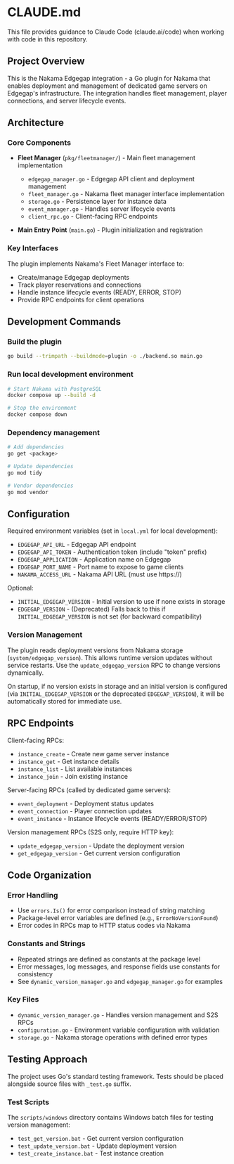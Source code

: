 # CLAUDE.md

This file provides guidance to Claude Code (claude.ai/code) when working with code in this repository.

## Project Overview

This is the Nakama Edgegap integration - a Go plugin for Nakama that enables deployment and management of dedicated game servers on Edgegap's infrastructure. The integration handles fleet management, player connections, and server lifecycle events.

## Architecture

### Core Components

- **Fleet Manager** (`pkg/fleetmanager/`) - Main fleet management implementation
  - `edgegap_manager.go` - Edgegap API client and deployment management
  - `fleet_manager.go` - Nakama fleet manager interface implementation
  - `storage.go` - Persistence layer for instance data
  - `event_manager.go` - Handles server lifecycle events
  - `client_rpc.go` - Client-facing RPC endpoints

- **Main Entry Point** (`main.go`) - Plugin initialization and registration

### Key Interfaces

The plugin implements Nakama's Fleet Manager interface to:
- Create/manage Edgegap deployments
- Track player reservations and connections
- Handle instance lifecycle events (READY, ERROR, STOP)
- Provide RPC endpoints for client operations

## Development Commands

### Build the plugin
```bash
go build --trimpath --buildmode=plugin -o ./backend.so main.go
```

### Run local development environment
```bash
# Start Nakama with PostgreSQL
docker compose up --build -d

# Stop the environment
docker compose down
```

### Dependency management
```bash
# Add dependencies
go get <package>

# Update dependencies
go mod tidy

# Vendor dependencies
go mod vendor
```

## Configuration

Required environment variables (set in `local.yml` for local development):
- `EDGEGAP_API_URL` - Edgegap API endpoint
- `EDGEGAP_API_TOKEN` - Authentication token (include "token" prefix)
- `EDGEGAP_APPLICATION` - Application name on Edgegap
- `EDGEGAP_PORT_NAME` - Port name to expose to game clients
- `NAKAMA_ACCESS_URL` - Nakama API URL (must use https://)

Optional:
- `INITIAL_EDGEGAP_VERSION` - Initial version to use if none exists in storage
- `EDGEGAP_VERSION` - (Deprecated) Falls back to this if `INITIAL_EDGEGAP_VERSION` is not set (for backward compatibility)

### Version Management
The plugin reads deployment versions from Nakama storage (`system/edgegap_version`). This allows runtime version updates without service restarts. Use the `update_edgegap_version` RPC to change versions dynamically.

On startup, if no version exists in storage and an initial version is configured (via `INITIAL_EDGEGAP_VERSION` or the deprecated `EDGEGAP_VERSION`), it will be automatically stored for immediate use.

## RPC Endpoints

Client-facing RPCs:
- `instance_create` - Create new game server instance
- `instance_get` - Get instance details
- `instance_list` - List available instances
- `instance_join` - Join existing instance

Server-facing RPCs (called by dedicated game servers):
- `event_deployment` - Deployment status updates
- `event_connection` - Player connection updates
- `event_instance` - Instance lifecycle events (READY/ERROR/STOP)

Version management RPCs (S2S only, require HTTP key):
- `update_edgegap_version` - Update the deployment version
- `get_edgegap_version` - Get current version configuration

## Code Organization

### Error Handling
- Use `errors.Is()` for error comparison instead of string matching
- Package-level error variables are defined (e.g., `ErrorNoVersionFound`)
- Error codes in RPCs map to HTTP status codes via Nakama

### Constants and Strings
- Repeated strings are defined as constants at the package level
- Error messages, log messages, and response fields use constants for consistency
- See `dynamic_version_manager.go` and `edgegap_manager.go` for examples

### Key Files
- `dynamic_version_manager.go` - Handles version management and S2S RPCs
- `configuration.go` - Environment variable configuration with validation
- `storage.go` - Nakama storage operations with defined error types

## Testing Approach

The project uses Go's standard testing framework. Tests should be placed alongside source files with `_test.go` suffix.

### Test Scripts
The `scripts/windows` directory contains Windows batch files for testing version management:
- `test_get_version.bat` - Get current version configuration
- `test_update_version.bat` - Update deployment version
- `test_create_instance.bat` - Test instance creation